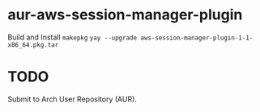 # aur-aws-session-manager-plugin

Build and Install
`makepkg`
`yay --upgrade aws-session-manager-plugin-1-1-x86_64.pkg.tar`

# TODO
Submit to Arch User Repository (AUR). 

